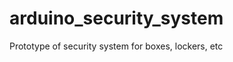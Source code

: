 arduino_security_system
=======================

Prototype of security system for boxes, lockers, etc
